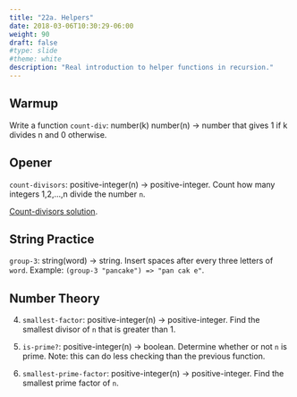 ```yaml
---
title: "22a. Helpers"
date: 2018-03-06T10:30:29-06:00
weight: 90
draft: false
#type: slide
#theme: white
description: "Real introduction to helper functions in recursion."
---
```


## Warmup

Write a function `count-div`: number(k) number(n) -> number that gives
1 if k divides n and 0 otherwise.


## Opener

`count-divisors`: positive-integer(n) -> positive-integer. Count how
many integers 1,2,...,n divide the number `n`.

[Count-divisors solution](count-divisors).

## String Practice

`group-3`: string(word) -> string. Insert spaces after every three letters of `word`. Example: `(group-3 "pancake") => "pan cak e"`.


## Number Theory


4. `smallest-factor`: positive-integer(n) -> positive-integer. Find the smallest divisor of `n` that is greater than 1.

3. `is-prime?`: positive-integer(n) -> boolean. Determine whether or not `n` is prime. Note: this can do less checking than the previous function.

5. `smallest-prime-factor`: positive-integer(n) -> positive-integer. Find the smallest prime factor of `n`.

